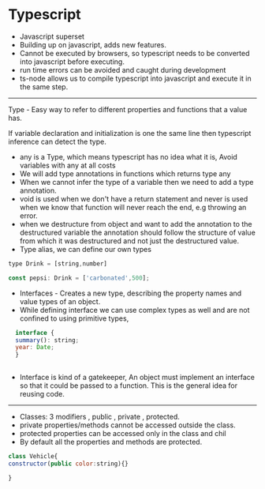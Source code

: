 # Typescript

- Javascript superset
- Building up on javascript, adds new features.
- Cannot be executed by browsers, so typescript needs to be converted into javascript before executing.
- run time errors can be avoided and caught during development
- ts-node allows us to compile typescript into javascript and execute it in the same step.
---
Type - Easy way to refer to different properties and functions that a value has.

If variable declaration and initialization is one the same line then typescript inference can detect the type.

- any is a Type, which means typescript has no idea what it is, Avoid variables with any at all costs
- We will add type annotations in functions which returns type any
- When we cannot infer the type of a variable then we need to add a type annotation.
- void is used when we don't have a return statement and never is used when we know that function will never reach the end, e.g throwing an error.
- when we destructure from object and want to add the annotation to the destructured variable the annotation should follow the structure of value from which it was destructured and not just the destructured value.
- Type alias, we can define our own types
```javascript
type Drink = [string,number]

const pepsi: Drink = ['carbonated',500];
```

- Interfaces - Creates a new type, describing the property names and value types of an object.
- While defining interface we can use complex types as well and are not confined to using primitive types, 
```javascript
  interface {
  summary(): string;
  year: Date;
  }
  
```
- Interface is kind of a gatekeeper, An object must implement an interface so that it could be passed to a function. This is the general idea for reusing code.

---
- Classes: 3 modifiers , public , private , protected.
- private properties/methods cannot be accessed outside the class.
- protected properties can be accessed only in the class and chil
- By default all the properties and methods are protected.
```javascript
class Vehicle{
constructor(public color:string){}

}
```
<!--stackedit_data:
eyJoaXN0b3J5IjpbLTIwMjAwNTMxOTIsLTIwODY3MDY1MDcsMT
U1MDAzMjAyOSw5ODA0ODgzODcsLTE0NzUxODcxNjAsLTc1MzUx
NzE5MCwyODY3OTAwNzMsMjA1NjYyMzM1NywtMTkzODg0MTA4My
wxNjMyMzI5NjI3LDE0MzIzOTI5NTksLTExNDYyMzkxMTQsLTE1
Njc1MTA2NjAsLTIwODMwODAyMDAsMTQ2NzYwMDA0Niw1NjY1MT
g1MDIsMTEyODg1NDI0Nl19
-->